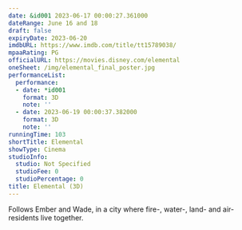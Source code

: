 ```yaml
---
date: &id001 2023-06-17 00:00:27.361000
dateRange: June 16 and 18
draft: false
expiryDate: 2023-06-20
imdbURL: https://www.imdb.com/title/tt15789038/
mpaaRating: PG
officialURL: https://movies.disney.com/elemental
oneSheet: /img/elemental_final_poster.jpg
performanceList:
  performance:
  - date: *id001
    format: 3D
    note: ''
  - date: 2023-06-19 00:00:37.382000
    format: 3D
    note: ''
runningTime: 103
shortTitle: Elemental
showType: Cinema
studioInfo:
  studio: Not Specified
  studioFee: 0
  studioPercentage: 0
title: Elemental (3D)
---
```


Follows Ember and Wade, in a city where fire-, water-, land- and air-residents live together.